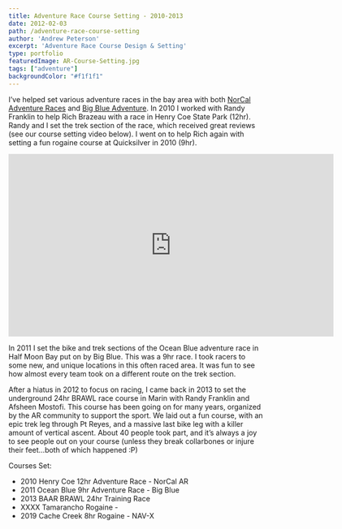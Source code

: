 ```yaml
---
title: Adventure Race Course Setting - 2010-2013
date: 2012-02-03
path: /adventure-race-course-setting
author: 'Andrew Peterson'
excerpt: 'Adventure Race Course Design & Setting'
type: portfolio
featuredImage: AR-Course-Setting.jpg
tags: ["adventure"]
backgroundColor: "#f1f1f1"
---
```

I’ve helped set various adventure races in the bay area with both [NorCal Adventure Races](http://www.norcal-ar.com/ "NorCal AR") and [Big Blue Adventure](http://www.bigblueadventure.com/pub/main.asp?daPageID=237 "Big Blue Adventure"). In 2010 I worked with Randy Franklin to help Rich Brazeau with a race in Henry Coe State Park (12hr). Randy and I set the trek section of the race, which received great reviews (see our course setting video below). I went on to help Rich again with setting a fun rogaine course at Quicksilver in 2010 (9hr).

<iframe frameborder="0" height="360" src="http://player.vimeo.com/video/9806897?title=0&byline=0&portrait=0&autoplay=1" width="640"></iframe>

In 2011 I set the bike and trek sections of the Ocean Blue adventure race in Half Moon Bay put on by Big Blue. This was a 9hr race. I took racers to some new, and unique locations in this often raced area. It was fun to see how almost every team took on a different route on the trek section.

After a hiatus in 2012 to focus on racing, I came back in 2013 to set the underground 24hr BRAWL race course in Marin with Randy Franklin and Afsheen Mostofi. This course has been going on for many years, organized by the AR community to support the sport. We laid out a fun course, with an epic trek leg through Pt Reyes, and a massive last bike leg with a killer amount of vertical ascent. About 40 people took part, and it’s always a joy to see people out on your course (unless they break collarbones or injure their feet…both of which happened :P)

Courses Set:
- 2010 Henry Coe 12hr Adventure Race - NorCal AR
- 2011 Ocean Blue 9hr Adventure Race - Big Blue
- 2013 BAAR BRAWL 24hr Training Race
- XXXX Tamarancho Rogaine - 
- 2019 Cache Creek 8hr Rogaine - NAV-X